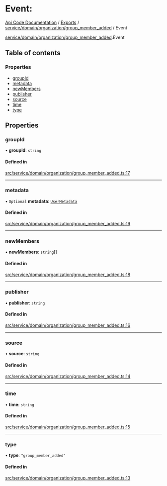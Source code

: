 # Event: 
 
[Api Code Documentation](../README.md) / [Exports](../modules.md) / [service/domain/organization/group\_member\_added](../modules/service_domain_organization_group_member_added.md) / Event

[service/domain/organization/group_member_added](../modules/service_domain_organization_group_member_added.md).Event

## Table of contents

### Properties

- [groupId](service_domain_organization_group_member_added.Event.md#groupid)
- [metadata](service_domain_organization_group_member_added.Event.md#metadata)
- [newMembers](service_domain_organization_group_member_added.Event.md#newmembers)
- [publisher](service_domain_organization_group_member_added.Event.md#publisher)
- [source](service_domain_organization_group_member_added.Event.md#source)
- [time](service_domain_organization_group_member_added.Event.md#time)
- [type](service_domain_organization_group_member_added.Event.md#type)

## Properties

### groupId

• **groupId**: `string`

#### Defined in

[src/service/domain/organization/group_member_added.ts:17](https://github.com/openkfw/TruBudget/blob/a06c11b/api/src/service/domain/organization/group_member_added.ts#L17)

___

### metadata

• `Optional` **metadata**: [`UserMetadata`](../modules/service_domain_metadata.md#usermetadata)

#### Defined in

[src/service/domain/organization/group_member_added.ts:19](https://github.com/openkfw/TruBudget/blob/a06c11b/api/src/service/domain/organization/group_member_added.ts#L19)

___

### newMembers

• **newMembers**: `string`[]

#### Defined in

[src/service/domain/organization/group_member_added.ts:18](https://github.com/openkfw/TruBudget/blob/a06c11b/api/src/service/domain/organization/group_member_added.ts#L18)

___

### publisher

• **publisher**: `string`

#### Defined in

[src/service/domain/organization/group_member_added.ts:16](https://github.com/openkfw/TruBudget/blob/a06c11b/api/src/service/domain/organization/group_member_added.ts#L16)

___

### source

• **source**: `string`

#### Defined in

[src/service/domain/organization/group_member_added.ts:14](https://github.com/openkfw/TruBudget/blob/a06c11b/api/src/service/domain/organization/group_member_added.ts#L14)

___

### time

• **time**: `string`

#### Defined in

[src/service/domain/organization/group_member_added.ts:15](https://github.com/openkfw/TruBudget/blob/a06c11b/api/src/service/domain/organization/group_member_added.ts#L15)

___

### type

• **type**: ``"group_member_added"``

#### Defined in

[src/service/domain/organization/group_member_added.ts:13](https://github.com/openkfw/TruBudget/blob/a06c11b/api/src/service/domain/organization/group_member_added.ts#L13)
